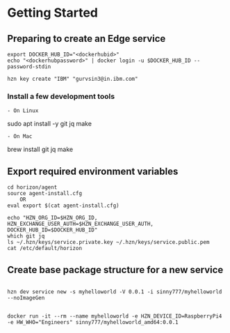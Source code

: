 # Getting Started

## Preparing to create an Edge service

```
export DOCKER_HUB_ID="<dockerhubid>"
echo "<dockerhubpassword>" | docker login -u $DOCKER_HUB_ID --password-stdin

hzn key create "IBM" "gurvsin3@in.ibm.com"

```

### Install a few development tools

    - On Linux

sudo apt install -y git jq make

    - On Mac
    
brew install git jq make

## Export required environment variables

```
cd horizon/agent
source agent-install.cfg
    OR
eval export $(cat agent-install.cfg)

echo "HZN_ORG_ID=$HZN_ORG_ID, HZN_EXCHANGE_USER_AUTH=$HZN_EXCHANGE_USER_AUTH, DOCKER_HUB_ID=$DOCKER_HUB_ID"
which git jq
ls ~/.hzn/keys/service.private.key ~/.hzn/keys/service.public.pem
cat /etc/default/horizon

```

## Create base package structure for a new service

```

hzn dev service new -s myhelloworld -V 0.0.1 -i sinny777/myhelloworld --noImageGen


docker run -it --rm --name myhelloworld -e HZN_DEVICE_ID=RaspberryPi4 -e HW_WHO="Engineers" sinny777/myhelloworld_amd64:0.0.1

```